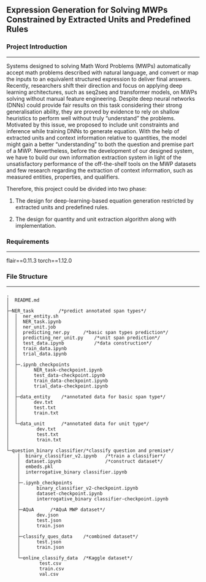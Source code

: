 ## Expression Generation for Solving MWPs Constrained by Extracted Units and Predefined Rules

### **Project Introduction**
---
Systems designed to solving Math Word Problems (MWPs) automatically accept math problems described with natural language, and convert or map the inputs to an equivalent structured expression to deliver final answers. Recently, researchers shift their direction and focus on applying deep learning architectures, such as seq2seq and transformer models, on MWPs solving without manual feature engineering. Despite deep neural networks (DNNs) could provide fair results on this task considering their strong generalisation ability, they are proved by evidence to rely on shallow heuristics to perform well without truly “understand” the problems. Motivated by this issue, we proposed to include unit constraints and inference while training DNNs to generate equation. With the help of extracted units and context information relative to quantities, the model might gain a better “understanding” to both the question and premise part of a MWP. Nevertheless, before the development of our designed system, we have to build our own information extraction system in light of the unsatisfactory performance of the off-the-shelf tools on the MWP datasets and few research regarding the extraction of context information, such as measured entities, properties, and qualifiers. 

Therefore, this project could be divided into two phase: 

1) The design for deep-learning-based equation generation restricted by extracted units and predefined rules. 

2) The design for quantity and unit extraction algorithm along with implementation.

### **Requirements**
---
flair==0.11.3
torch==1.12.0

### **File Structure**
---
```
.
│  README.md
│  
├─NER_task         /*predict annotated span types*/
│  │  ner_entity.sh
│  │  NER_task.ipynb
│  │  ner_unit.job
│  │  predicting_ner.py     /*basic span types prediction*/
│  │  predicting_ner_unit.py    /*unit span prediction*/
│  │  test_data.ipynb           /*data construction*/
│  │  train_data.ipynb
│  │  trial_data.ipynb
│  │  
│  ├─.ipynb_checkpoints
│  │      NER_task-checkpoint.ipynb
│  │      test_data-checkpoint.ipynb
│  │      train_data-checkpoint.ipynb
│  │      trial_data-checkpoint.ipynb
│  │      
│  ├─data_entity    /*annotated data for basic span type*/
│  │      dev.txt
│  │      test.txt
│  │      train.txt
│  │      
│  └─data_unit      /*annotated data for unit type*/
│          dev.txt
│          test.txt
│          train.txt
│          
└─question_binary classifier/*classify question and premise*/
    │  binary_classifier_v2.ipynb   /*train a classifier*/
    │  dataset.ipynb                /*construct dataset*/
    │  embeds.pkl
    │  interrogative_binary classifier.ipynb
    │  
    ├─.ipynb_checkpoints
    │      binary_classifier_v2-checkpoint.ipynb
    │      dataset-checkpoint.ipynb
    │      interrogative_binary classifier-checkpoint.ipynb
    │      
    ├─AQuA      /*AQuA MWP dataset*/
    │      dev.json
    │      test.json
    │      train.json
    │      
    ├─classify_ques_data    /*combined dataset*/
    │      test.json
    │      train.json
    │      
    └─online_classify_data  /*Kaggle dataset*/
            test.csv
            train.csv
            val.csv